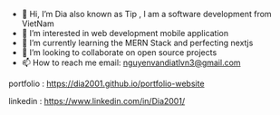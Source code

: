 - 👋 Hi, I’m Dia also known as Tip , I am a software development from VietNam
- 👀 I’m interested in web development mobile application
- 🌱 I’m currently learning the MERN Stack and perfecting nextjs
- 💞️ I’m looking to collaborate on open source projects
- 📫 How to reach me email:      nguyenvandiatlvn3@gmail.com       

<!---
BreadcrumbsNVDiaDev/BreadcrumbsNVDiaDev is a ✨ special ✨ repository because its `README.md` (this file) appears on your GitHub profile.
You can click the Preview link to take a look at your changes.
--->
portfolio : https://dia2001.github.io/portfolio-website

linkedin : https://www.linkedin.com/in/Dia2001/

